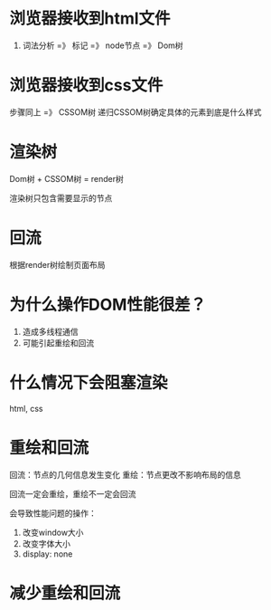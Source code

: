# 浏览器接收到html文件
1. 词法分析 =》 标记 =》 node节点 =》 Dom树

# 浏览器接收到css文件
步骤同上  =》 CSSOM树
递归CSSOM树确定具体的元素到底是什么样式

# 渲染树
Dom树 + CSSOM树 = render树

渲染树只包含需要显示的节点 


# 回流
根据render树绘制页面布局


# 为什么操作DOM性能很差？
1. 造成多线程通信
2. 可能引起重绘和回流

# 什么情况下会阻塞渲染
html, css
<script async src=""></script>


# 重绘和回流
回流：节点的几何信息发生变化
重绘：节点更改不影响布局的信息

回流一定会重绘，重绘不一定会回流

会导致性能问题的操作：
1. 改变window大小
2. 改变字体大小
3. display: none
  

# 减少重绘和回流

